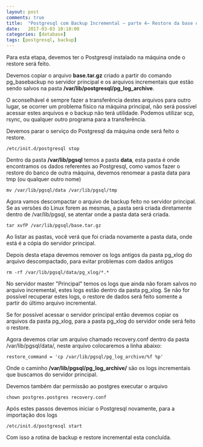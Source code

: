 ```yaml
---
layout: post
comments: true
title:  "Postgresql com Backup Incremental — parte 4— Restore da base de dados"
date:   2017-03-03 10:10:00
categories: [database]
tags: [postgresql, backup]
---
```


Para esta etapa, devemos ter o Postgresql instalado na máquina onde o restore será feito.

Devemos copiar o arquivo **base.tar.gz** criado a partir do comando pg_basebackup no servidor principal e os arquivos incrementais que estão sendo salvos na pasta **/var/lib/postgresql/pg_log_archive**.

O aconselhável é sempre fazer a transferência destes arquivos para outro lugar, se ocorrer um problema físico na máquina principal, não será possível acessar estes arquivos e o backup não terá utilidade. Podemos utilizar scp, rsync, ou qualquer outro programa para a transferência.

Devemos parar o serviço do Postgresql da máquina onde será feito o restore.

```
/etc/init.d/postgresql stop
```

Dentro da pasta **/var/lib/pgsql** temos a pasta **data**, esta pasta é onde encontramos os dados referentes ao Postgresql, como vamos fazer o restore do banco de outra máquina, devemos renomear a pasta data para tmp (ou qualquer outro nome)

```
mv /var/lib/pgsql/data /var/lib/pgsql/tmp
```

Agora vamos descompactar o arquivo de backup feito no servidor principal. Se as versões do Linux forem as mesmas, a pasta será criada diretamente dentro de /var/lib/pgsql, se atentar onde a pasta data será criada.

```
tar xvfP /var/lib/pgsql/base.tar.gz
```

Ao listar as pastas, você verá que foi criada novamente a pasta data, onde está é a cópia do servidor principal.

Depois desta etapa devemos remover os logs antigos da pasta pg_xlog do arquivo descompactado, para evitar problemas com dados antigos

```
rm -rf /var/lib/pgsql/data/pg_xlog/*.*
```

No servidor master "Principal" temos os logs que ainda não foram salvos no arquivo incremental, estes logs estão dentro da pasta pg_xlog. Se não for possível recuperar estes logs, o restore de dados será feito somente a partir do último arquivo incremental.

Se for possível acessar o servidor principal então devemos copiar os arquivos da pasta pg_xlog, para a pasta pg_xlog do servidor onde será feito o restore.

Agora devemos criar um arquivo chamado recovery.conf dentro da pasta /var/lib/pgsql/data/, neste arquivo colocaremos a linha abaixo:

```
restore_command = 'cp /var/lib/pgsql/pg_log_archive/%f %p'
```

Onde o caminho **/var/lib/pgsql/pg_log_archive/** são os logs incrementais que buscamos do servidor principal.

Devemos também dar permissão ao postgres executar o arquivo

```
chown postgres.postgres recovery.conf
```

Após estes passos devemos iniciar o Postgresql novamente, para a importação dos logs

```
/etc/init.d/postgresql start
```

Com isso a rotina de backup e restore incremental esta concluída.